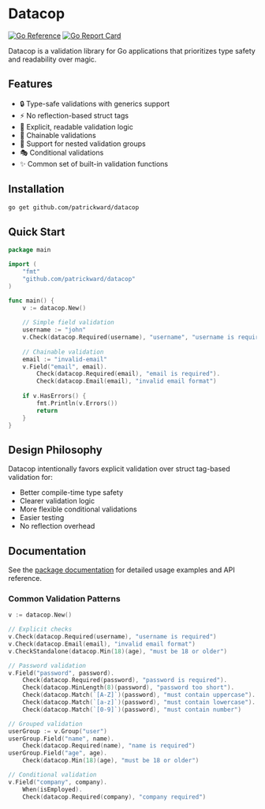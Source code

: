 # Datacop

[![Go Reference](https://pkg.go.dev/badge/github.com/patrickward/datacop.svg)](https://pkg.go.dev/github.com/patrickward/datacop)
[![Go Report Card](https://goreportcard.com/badge/github.com/patrickward/datacop)](https://goreportcard.com/report/github.com/patrickward/datacop)

Datacop is a validation library for Go applications that prioritizes type safety and readability over magic.

## Features

- 🔒 Type-safe validations with generics support
- ⚡ No reflection-based struct tags
- 🎯 Explicit, readable validation logic
- 🔗 Chainable validations
- 🌳 Support for nested validation groups
- 🎭 Conditional validations
- ✨ Common set of built-in validation functions

## Installation

```bash
go get github.com/patrickward/datacop
```

## Quick Start

```go
package main

import (
    "fmt"
    "github.com/patrickward/datacop"
)

func main() {
    v := datacop.New()
    
    // Simple field validation
    username := "john"
    v.Check(datacop.Required(username), "username", "username is required")
    
    // Chainable validation
    email := "invalid-email"
    v.Field("email", email).
        Check(datacop.Required(email), "email is required").
        Check(datacop.Email(email), "invalid email format")
    
    if v.HasErrors() {
        fmt.Println(v.Errors())
        return
    }
}
```

## Design Philosophy

Datacop intentionally favors explicit validation over struct tag-based validation for:
- Better compile-time type safety
- Clearer validation logic
- More flexible conditional validations
- Easier testing
- No reflection overhead

## Documentation

See the [package documentation](https://pkg.go.dev/github.com/patrickward/datacop) for detailed usage examples and API reference.

### Common Validation Patterns

```go
v := datacop.New()

// Explicit checks 
v.Check(datacop.Required(username), "username is required")
v.Check(datacop.Email(email), "invalid email format")
v.CheckStandalone(datacop.Min(18)(age), "must be 18 or older")

// Password validation
v.Field("password", password).
    Check(datacop.Required(password), "password is required").
    Check(datacop.MinLength(8)(password), "password too short").
    Check(datacop.Match(`[A-Z]`)(password), "must contain uppercase").
    Check(datacop.Match(`[a-z]`)(password), "must contain lowercase").
    Check(datacop.Match(`[0-9]`)(password), "must contain number")

// Grouped validation
userGroup := v.Group("user")
userGroup.Field("name", name).
    Check(datacop.Required(name), "name is required")
userGroup.Field("age", age).
    Check(datacop.Min(18)(age), "must be 18 or older")

// Conditional validation
v.Field("company", company).
    When(isEmployed).
    Check(datacop.Required(company), "company required")
```
